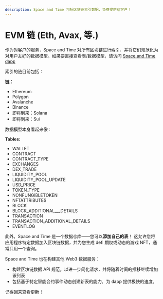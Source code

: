 ```yaml
---
description: Space and Time 包括区块链索引数据，免费提供给客户！
---
```


# EVM 链 (Eth, Avax, 等.)

作为对客户的服务，Space and Time 对所有区块链进行索引，并将它们规范化为对用户友好的数据模型。如果要直接查看表/数据模型，请访问 [Space and Time dapp](broken-reference)

索引的链目前包括：

&#x20;    **链：**

* Ethereum
* Polygon
* Avalanche
* Binance
* 即将到来：Solana
* 即将到来：Sui

数据模型本身看起来像：

&#x20;    **Tables:**

* WALLET
* CONTRACT
* CONTRACT\_TYPE
* EXCHANGES
* DEX\_TRADE
* LIQUIDITY\_POOL
* LIQUIDITY_POOL_UPDATE
* USD\_PRICE
* TOKEN\_TYPE
* NONFUNGIBLETOKEN
* NFTATTRIBUTES
* BLOCK
* BLOCK\_ADDITIONAL_\__DETAILS
* TRANSACTION
* TRANSACTION\_ADDITIONAL\_DETAILS
* EVENTLOG

此外，Space and Time 是一个数据仓库——您可以**添加自己的表**！ 这允许您将应用程序特定数据加入区块链数据，并为您生成 defi 期权或动态的游戏 NFT，通常只用一个查询。

Space and Time 也在构建其他 Web3 数据服务：

* 构建区块链数据 API 规范，以进一步简化请求，并将随着时间的推移继续增加该列表
* 包括基于特定智能合约事件动态创建新表的能力，为 dapp 提供极快的速度。

记得回来查看更新！
